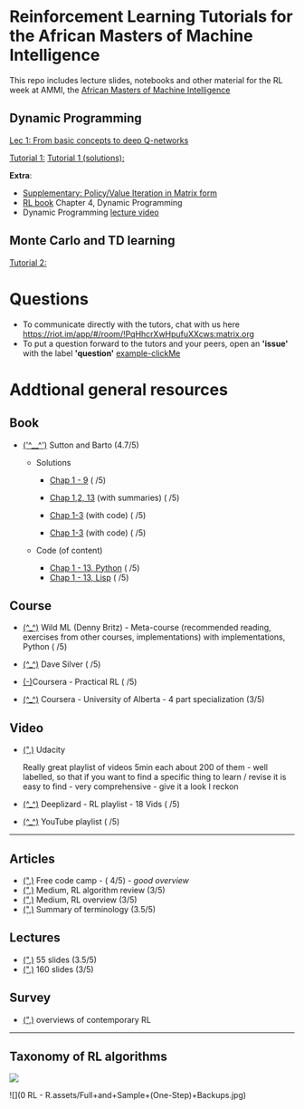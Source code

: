 # Reinforcement Learning Tutorials for the African Masters of Machine Intelligence

This repo includes lecture slides, notebooks and other material for the RL week at AMMI, the [African Masters of Machine Intelligence](https://aims-ammi.com/)

## Dynamic Programming 
[Lec 1: From basic concepts to deep Q-networks](https://drive.google.com/file/d/1nV5uRjZ3tpLe9mxBP9-uEsSSnmjCuuAq/view)

[Tutorial 1:](https://github.com/s-mawjee/ammi-reinforcement-learning-2020/blob/master/Dynamic_Programming.ipynb)
[Tutorial 1 (solutions):](https://github.com/s-mawjee/ammi-reinforcement-learning-2020/blob/master/Dynamic_Programming_Solutions.ipynb)

**Extra**:

- [Supplementary: Policy/Value Iteration in Matrix form](https://drive.google.com/file/d/1UR20JtQRjFyrvCseusVuPBmQIpB3XFAH/view?usp=sharing)
- [RL book](http://incompleteideas.net/book/the-book-2nd.html) Chapter 4, Dynamic Programming
- Dynamic Programming [lecture video](https://youtu.be/Nd1-UUMVfz4)

## Monte Carlo and TD learning
[Tutorial 2:](https://github.com/s-mawjee/ammi-reinforcement-learning-2020/blob/master/MonteCarlo_TD.ipynb)

# Questions 
- To communicate directly with the tutors, chat with us here https://riot.im/app/#/room/!PqHhcrXwHpufuXXcws:matrix.org
- To put a question forward to the tutors and your peers, open an **'issue'** with the label **'question'**  [example-clickMe](https://tinyurl.com/issues-questions)


# Addtional general resources 

## Book

* [('^__^')](http://incompleteideas.net/book/the-book-2nd.html ) Sutton and Barto (4.7/5)

  * Solutions 

    * [Chap 1 - 9](http://fumblog.um.ac.ir/gallery/839/weatherwax_sutton_solutions_manual.pdf) ( /5)
    * [Chap 1,2, 13](https://micahcarroll.github.io/learning/2018/05/17/sutton-and-barto-rl.html) (with summaries) ( /5)
    * [Chap 1-3](https://github.com/iamhectorotero/rlai-exercises) (with code) ( /5)
    
    * [Chap 1-3](https://github.com/JKCooper2/rlai-exercises/tree/master/Chapter%202) (with code) ( /5)
  * Code (of content) 
    *  [Chap 1 - 13, Python](https://github.com/ShangtongZhang/reinforcement-learning-an-introduction) ( /5)
    *  [Chap 1 - 13, Lisp](http://incompleteideas.net/book/code/code2nd.html) ( /5)
    
 ## Course 

* [(^_^)](http://www.wildml.com/2016/10/learning-reinforcement-learning/) Wild ML (Denny Britz) - Meta-course (recommended reading, exercises from other courses, implementations) with implementations, Python ( /5)  

* [(^_^)](http://www0.cs.ucl.ac.uk/staff/d.silver/web/Teaching.html) Dave Silver ( /5)

* [(-)](https://www.coursera.org/learn/practical-rl/home/)Coursera - Practical RL ( /5)

* [(^_^)](https://www.coursera.org/specializations/reinforcement-learning) Coursera - University of Alberta - 4 part specialization (3/5)


## Video

* [(",)](https://www.youtube.com/watch?v=WO3kmx4CVgg&list=PL__ycckD1ec_yNMjDl-Lq4-1ZqHcXqgm7) Udacity 

  Really great playlist of videos 5min each about 200 of them - well labelled, so that if you want to find a specific thing to learn / revise it is easy to find - very comprehensive - give it a look I reckon

* [(^_^)](https://deeplizard.com/learn/video/nyjbcRQ-uQ8) Deeplizard - RL playlist - 18 Vids ( /5)

* [(^_^)](https://www.youtube.com/results?search_query=reinforcement+learning+playlist) YouTube playlist ( /5)

***

## Articles

* [(",)](https://www.freecodecamp.org/news/an-introduction-to-reinforcement-learning-4339519de419/) Free code camp - ( 4/5) - *good overview* 
* [(",)](https://towardsdatascience.com/introduction-to-various-reinforcement-learning-algorithms-i-q-learning-sarsa-dqn-ddpg-72a5e0cb6287) Medium, RL algorithm review (3/5)
* [(",)](https://medium.com/@SmartLabAI/reinforcement-learning-algorithms-an-intuitive-overview-904e2dff5bbc) Medium, RL overview (3/5) 
* [(",)](https://medium.com/@jonathan_hui/rl-basics-algorithms-and-terms-ae98314851d7) Summary of terminology (3.5/5)

## Lectures

* [(",)](https://www.google.com/url?sa=t&rct=j&q=&esrc=s&source=web&cd=17&ved=2ahUKEwi_i5G_1YHlAhVUTsAKHe7-DO0QFjAQegQIBhAC&url=https%3A%2F%2Fwww.cs.cmu.edu%2F~mgormley%2Fcourses%2F10601-s17%2Fslides%2Flecture26-ri.pdf&usg=AOvVaw16vK6xMu1KnDfSBJLhsQ2h) 55 slides (3.5/5)
* [(",)](https://www.google.com/url?sa=t&rct=j&q=&esrc=s&source=web&cd=16&ved=2ahUKEwi_i5G_1YHlAhVUTsAKHe7-DO0QFjAPegQIAhAC&url=http%3A%2F%2Fgki.informatik.uni-freiburg.de%2Fteaching%2Fws0607%2Fadvanced%2Frecordings%2Freinforcement.pdf&usg=AOvVaw27GhncdcRKcuC4kef1j_m1) 160 slides (3/5)

## Survey 

* [(",)](https://www.cs.cmu.edu/afs/cs/project/jair/pub/volume4/kaelbling96a-html/rl-survey.html) overviews of contemporary RL 

***

## Taxonomy of RL algorithms 

![](https://spinningup.openai.com/en/latest/_images/rl_algorithms_9_15.svg)

![](0 RL - R.assets/Full+and+Sample+(One-Step)+Backups.jpg)
